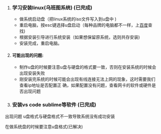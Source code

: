 1. ### 学习安装linux(乌班图系统)     (已完成)

    - 做系统启动盘（把linux系统的iso文件写入到u盘中 )
    - 重启电脑，按esc键选择u盘启动（每种品牌的电脑都不一样，上[百度](http://baidu.com)查找)
    - 根据安装引导进行系统安装（如果想保留原系统，选则共存安装)
    - 安装完成，重启电脑。
    
2. #### 可能出现的问题:
    - 制作u盘的时候要注意u盘与硬盘的格式要一致，否则在安装系统的时候会出现安装失败 
    - 刚安装完系统的时候可能会出现有线连接无法上网的现象，这时需要我们查看ip地址是否配置正
        确，如果配置没有问题，查看网卡的软件或硬件是否出现问题 

2. ### 安装vs code   sublime等软件   (已完成)  

出现问题    u盘格式与硬盘格式不一致导致系统没有成功安装  

在做系统盘的时候要注意u盘格式(已解决)
